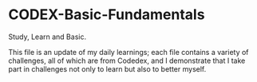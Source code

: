 # CODEX-Basic-Fundamentals
Study, Learn and Basic.



This file is an update of my daily learnings; each file contains a variety of challenges, all of which are from Codedex, and I demonstrate that I take part in challenges not only to learn but also to better myself.
